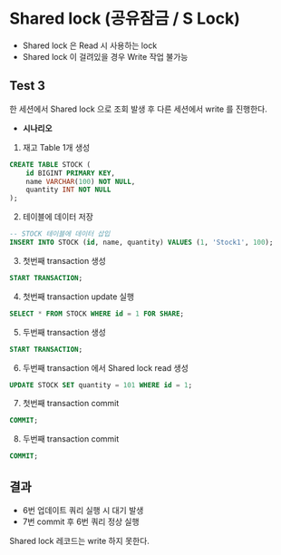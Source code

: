 # Shared lock (공유잠금 / S Lock)

- Shared lock 은 Read 시 사용하는 lock
- Shared lock 이 걸려있을 경우 Write 작업 불가능

## Test 3
한 세션에서 Shared lock 으로 조회 발생 후 
다른 세션에서 write 를 진행한다.

- **시나리오**
1. 재고 Table 1개 생성
```sql
CREATE TABLE STOCK (
    id BIGINT PRIMARY KEY,
    name VARCHAR(100) NOT NULL,
    quantity INT NOT NULL
);
```

2. 테이블에 데이터 저장
```sql
-- STOCK 테이블에 데이터 삽입
INSERT INTO STOCK (id, name, quantity) VALUES (1, 'Stock1', 100);
```

3. 첫번째 transaction 생성
```sql
START TRANSACTION;
```

4. 첫번째 transaction update 실행
```sql
SELECT * FROM STOCK WHERE id = 1 FOR SHARE;
```

5. 두번째 transaction 생성
```sql
START TRANSACTION;
```

6. 두번째 transaction 에서 Shared lock read 생성
```sql
UPDATE STOCK SET quantity = 101 WHERE id = 1;
```

7. 첫번째 transaction commit
```sql
COMMIT;
```

8. 두번째 transaction commit
```sql
COMMIT;
```

## 결과
- 6번 업데이트 쿼리 실행 시 대기 발생
- 7번 commit 후 6번 쿼리 정상 실행

Shared lock 레코드는 write 하지 못한다.
